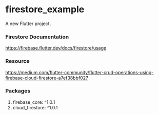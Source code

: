 # firestore_example

A new Flutter project.

### Firestore Documentation
https://firebase.flutter.dev/docs/firestore/usage

### Resource
https://medium.com/flutter-community/flutter-crud-operations-using-firebase-cloud-firestore-a7ef38bbf027

### Packages
1. firebase_core: ^1.0.1
2. cloud_firestore: ^1.0.1
